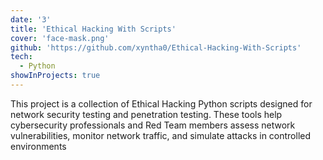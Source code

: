 ```yaml
---
date: '3'
title: 'Ethical Hacking With Scripts'
cover: 'face-mask.png'
github: 'https://github.com/xyntha0/Ethical-Hacking-With-Scripts'
tech:
  - Python
showInProjects: true
---
```


This project is a collection of Ethical Hacking Python scripts designed for network security testing and penetration testing. These tools help cybersecurity professionals and Red Team members assess network vulnerabilities, monitor network traffic, and simulate attacks in controlled environments
